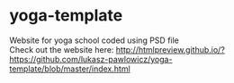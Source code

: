 # yoga-template
Website for yoga school coded using PSD file
<br>Check out the website here:
http://htmlpreview.github.io/?https://github.com/lukasz-pawlowicz/yoga-template/blob/master/index.html

